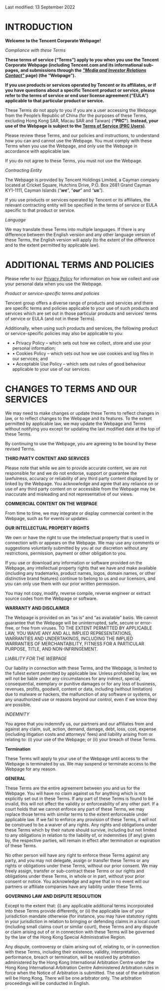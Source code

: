 Last modified: 13 September 2022

**INTRODUCTION**
================

**Welcome to the Tencent Corporate Webpage!**

_Compliance with these Terms_

**These terms of service (“Terms”) apply to you when you use the Tencent Corporate Webpage (including Tencent.com and its informational sub-pages, and submissions through the [_"Media and Investor Relations Contact"_](https://www.tencent.com/en-us/enquiry.html) page) (the “Webpage”).**

**If you use products or services operated by Tencent or its affiliates, or if you have questions about a specific Tencent product or service, please refer to the terms of service or end user license agreement (“EULA”) applicable to that particular product or service.**

These Terms do not apply to you if you are a user accessing the Webpage from the People’s Republic of China (for the purposes of these Terms, excluding Hong Kong SAR, Macau SAR and Taiwan) (**“PRC”**). **Instead, your use of the Webpage is subject to the [Terms of Service (PRC Users)](https://www.qq.com/contract.shtml)**.

Please review these Terms, and our policies and instructions, to understand how you can and cannot use the Webpage. You must comply with these Terms when you use the Webpage, and only use the Webpage in accordance with applicable law.

If you do not agree to these Terms, you must not use the Webpage.

_Contracting Entity_

The Webpage is provided by Tencent Holdings Limited, a Cayman company located at Cricket Square, Hutchins Drive, P.O. Box 2681 Grand Cayman KY1-1111, Cayman Islands (“**_we_**”, “**_our_**” and “**_us_**”).

If you use products or services operated by Tencent or its affiliates, the relevant contracting entity will be specified in the terms of service or EULA specific to that product or service.

_Language_

We may translate these Terms into multiple languages. If there is any difference between the English version and any other language version of these Terms, the English version will apply (to the extent of the difference and to the extent permitted by applicable law).

**ADDITIONAL TERMS AND POLICIES**
=================================

Please refer to our [Privacy Policy](https://www.tencent.com/en-us/privacy-policy.html) for information on how we collect and use your personal data when you use the Webpage.

_Product or service-specific terms and policies_

Tencent group offers a diverse range of products and services and there are specific terms and policies applicable to your use of such products and services which are set out in those particular products and services’ terms of service or EULA (and not in these Terms).

Additionally, when using such products and services, the following product or service-specific policies may also be applicable to you:

*   • Privacy Policy – which sets out how we collect, store and use your personal information;
*   • Cookies Policy – which sets out how we use cookies and log files in our services; and
*   • Acceptable Use Policy – which sets out rules of good behaviour applicable to your use of our services.

**CHANGES TO TERMS AND OUR SERVICES**
=====================================

We may need to make changes or update these Terms to reflect changes in law, or to reflect changes to the Webpage and its features. To the extent permitted by applicable law, we may update the Webpage and Terms without notifying you except for updating the last modified date at the top of these Terms.

By continuing to use the Webpage, you are agreeing to be bound by these revised Terms.

**THIRD PARTY CONTENT AND SERVICES**

Please note that while we aim to provide accurate content, we are not responsible for and we do not endorse, support or guarantee the lawfulness, accuracy or reliability of any third party content displayed by or linked by the Webpage. You acknowledge and agree that any reliance on or use of any third party content on or accessible from the Webpage may be inaccurate and misleading and not representative of our views.

**COMMERCIAL CONTENT ON THE WEBPAGE**

From time to time, we may integrate or display commercial content in the Webpage, such as for events or updates.

**OUR INTELLECTUAL PROPERTY RIGHTS**

We own or have the right to use the intellectual property that is used in connection with or appears on the Webpage. We may use any comments or suggestions voluntarily submitted by you at our discretion without any restrictions, permission, payment or other obligation to you.

If you use or download any information or software provided on the Webpage, any intellectual property rights that we have and make available (including any trademarks, product names, logos, domain names, or other distinctive brand features) continue to belong to us and our licensors, and you can only use them with our prior written permission.

You may not copy, modify, reverse compile, reverse engineer or extract source codes from the Webpage or software.

**WARRANTY AND DISCLAIMER**

The Webpage is provided on an “as is” and “as available” basis. We cannot guarantee that the Webpage will be uninterrupted, safe, secure or error-free, or free from viruses. TO THE EXTENT PERMITTED BY APPLICABLE LAW, YOU WAIVE ANY AND ALL IMPLIED REPRESENTATIONS, WARRANTIES AND UNDERTAKINGS, INCLUDING THE IMPLIED WARRANTIES OF MERCHANTABILITY, FITNESS FOR A PARTICULAR PURPOSE, TITLE, AND NON-INFRINGEMENT.

_LIABILITY FOR THE WEBPAGE_

Our liability in connection with these Terms, and the Webpage, is limited to the fullest extent permitted by applicable law. Unless prohibited by law, we will not be liable under any circumstances for any indirect, special, consequential, exemplary or punitive damages or for any loss of business, revenues, profits, goodwill, content or data, including (without limitation) due to malware or hackers, the malfunction of any software or systems, or any unauthorized use or reasons beyond our control, even if we know they are possible.

_INDEMNITY_

You agree that you indemnify us, our partners and our affiliates from and against any claim, suit, action, demand, damage, debt, loss, cost, expense (including litigation costs and attorneys’ fees) and liability arising from or relating to: (i) your use of the Webpage; or (ii) your breach of these Terms.

**Termination**

These Terms will apply to your use of the Webpage until access to the Webpage is terminated by us. We may suspend or terminate access to the Webpage for any reason.

**GENERAL**

These Terms are the entire agreement between you and us for the Webpage. You will have no claim against us for anything which is not explicitly set out in these Terms. If any part of these Terms is found to be invalid, this will not affect the validity or enforceability of any other part. If a court holds that we cannot enforce any part of these Terms, we may replace those terms with similar terms to the extent enforceable under applicable law. If we fail to enforce any provision of these Terms, it will not be construed to be a waiver of any rights. Any rights and obligations under these Terms which by their nature should survive, including but not limited to any obligations in relation to the liability of, or indemnities (if any) given by, the respective parties, will remain in effect after termination or expiration of these Terms.

No other person will have any right to enforce these Terms against any party, and you may not delegate, assign or transfer these Terms or any rights or obligations under these Terms, without our prior consent. We may freely assign, transfer or sub-contract these Terms or our rights and obligations under these Terms, in whole or in part, without your prior consent or notice. You acknowledge and agree that in no event will our partners or affiliate companies have any liability under these Terms.

**GOVERNING LAW AND DISPUTE RESOLUTION**

Except to the extent that: (i) any applicable additional terms incorporated into these Terms provide differently, or (ii) the applicable law of your jurisdiction mandate otherwise (for instance, you may have statutory rights in your jurisdiction in relation to bringing or defending claims in a local court (including small claims court or similar court), these Terms and any dispute or claim arising out of or in connection with these Terms will be governed by the law of the Hong Kong Special Administrative Region.

Any dispute, controversy or claim arising out of, relating to, or in connection with these Terms, including their existence, validity, interpretation, performance, breach or termination, will be resolved by arbitration administered by the Hong Kong International Arbitration Centre under the Hong Kong International Arbitration Centre Administered Arbitration rules in force when the Notice of Arbitration is submitted. The seat of the arbitration will be Hong Kong. There will be one arbitrator only. The arbitration proceedings will be conducted in English.